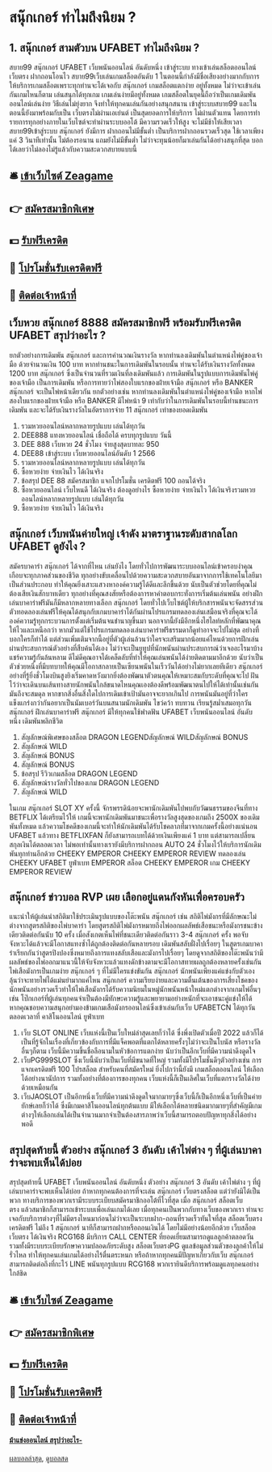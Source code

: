 # สนุ๊กเกอร์ ทำไมถึงนิยม ?
## 1. สนุ๊กเกอร์ สามตัวบน UFABET ทำไมถึงนิยม ?
สบาย99 สนุ๊กเกอร์ UFABET เว็บพนันออนไลน์ อันดับหนึ่ง เข้าสู่ระบบ ทางเข้าเล่นสล็อตออนไลน์ เว็บตรง ฝากถอนโอนไว สบาย99เว็บเล่นเกมสล็อตอันดับ 1 ในตอนนี้กำลังมีชื่อเสียงอย่างมากกับการให้บริการเกมสล็อตเพราะทุกท่านจะได้เจอกับ สนุ๊กเกอร์ เกมสล็อตแตกง่าย อยู่ทั้งหมด ไม่ว่าจะเข้าเล่นกันเกมไหนก็ตาม เล่นสนุกได้ทุกเกม เกมเล่นง่ายมีอยู่ทั้งหมด เกมสล็อตในยุคนี้ถือว่าเป็นเกมเดิมพันออนไลน์เล่นง่าย วิธีเล่นไม่ยุ่งยาก จึงทำให้ทุกคนเล่นกันอย่างสนุกสนาน เข้าสู่ระบบสบาย99 และในตอนนี้ยังมาพร้อมกับเป็น เว็บตรงไม่ผ่านเอเย่นต์ เป็นสุดยอดการให้บริการ ไม่ผ่านตัวแทน โดยการทำรายการทุกอย่างภายในเว็บไซต์จะทำผ่านระบบออโต้ มีความรวดเร็วให้สูง จะไม่มีช้าให้เสียเวลา สบาย99เข้าสู่ระบบ สนุ๊กเกอร์ ยังมีการ ฝากถอนไม่มีขั้นต่ำ เป็นบริการฝากถอนรวดเร็วสุด ใช้เวลาเพียงแค่ 3 วินาทีเท่านั้น ไม่ต้องรอนาน แถมยังไม่มีขั้นต่ำ ไม่ว่าจะทุนน้อยก็มาเล่นกันได้อย่างสนุกที่สุด บอกได้เลยว่าไม่ลองไม่รู้แล้วกับความสะดวกสบายแบบนี้

## 🛎 [เข้าเว็บไซต์ Zeagame](https://bit.ly/3SdLNi2)
## 👉 [สมัครสมาชิกพิเศษ](https://bit.ly/3SdLNi2)
## 💵 [รับฟรีเครดิต](https://bit.ly/3dyRKHj)
## 👑 [โปรโมชั่นรับเครดิตฟรี](https://bit.ly/3dyRKHj)
## 📱 [ติดต่อเจ้าหน้าที่](https://bit.ly/3dyRKHj)

## เว็บหวย สนุ๊กเกอร์ 8888 สมัครสมาชิกฟรี พร้อมรับฟรีเครดิต UFABET สรุปว่าอะไร ?
ยกตัวอย่างการเดิมพัน สนุ๊กเกอร์ และการคำนวณเงินรางวัล หากท่านลงเดิมพันในตำแหน่งไพ่คู่ของเจ้ามือ ด้วยจำนวนเงิน 100 บาท หากท่านชนะในการเดิมพันในรอบนั้น ท่านจะได้รับเงินรางวัลทั้งหมด 1200 บาท สนุ๊กเกอร์ ซึ่งเป็นจำนวนที่รวมเงินที่ลงเดิมพันแล้ว
การเดิมพันในรูปแบบการเดิมพันไพ่คู่ของเจ้ามือ เป็นการเดิมพัน หรือการทายว่าไพ่สองใบแรกของฝ่ายเจ้ามือ สนุ๊กเกอร์ หรือ BANKER สนุ๊กเกอร์ จะเป็นไพ่หน้าเดียวกัน ยกตัวอย่างเช่น หากท่านลงเดิมพันในตำแหน่งไพ่คู่ของเจ้ามือ หากไพ่สองใบแรกของฝ่ายเจ้ามือ หรือ BANKER มีไพ่หน้า 9 เท่ากับว่าในการเดิมพันในรอบนี้ท่านชนะการเดิมพัน และจะได้รับเงินรางวัลในอัตราการจ่าย 11 สนุ๊กเกอร์ เท่าของยอดเดิมพัน
1. รวมหวยออนไลน์หลากหลายรูปแบบ เล่นได้ทุกวัน
2. DEE888 แทงหวยออนไลน์ เชื่อถือได้ ครบทุกรูปแบบ วันนี้
3. DEE 888 เว็บหวย 24 ชั่วโมง จ่ายสูงสุดบาทละ 950
4. DEE88 เข้าสู่ระบบ เว็บหวยออนไลน์อันดับ 1 2566
5. รวมหวยออนไลน์หลากหลายรูปแบบ เล่นได้ทุกวัน
6. ซื้อหวยง่าย จ่ายเงินไว ได้เงินจริง
7. ข้อสรุป DEE 88 สมัครสมาชิก แจกโปรโมชั่น เครดิตฟรี 100 ถอนได้จริง
8. ซื้อหวยออนไลน์ เว็บไหนดี ได้เงินจริง ต้องดูอย่างไร ซื้อหวยง่าย จ่ายเงินไว ได้เงินจริงรวมหวยออนไลน์หลากหลายรูปแบบ เล่นได้ทุกวัน
9. ซื้อหวยง่าย จ่ายเงินไว ได้เงินจริง

## สนุ๊กเกอร์ เว็บพนันค่ายใหญ่ เจ้าดัง มาตราฐานระดับสากลโลก UFABET ดูยังไง ?
สมัครบาคาร่า สนุ๊กเกอร์ ได้จากที่ไหน เล่นยังไง โดยทั่วไปการพัฒนาระบบออนไลน์เข้าครอบงำคุณเกือบจะทุกภาคส่วนของชีวิต ทุกอย่างขับเคลื่อนไปด้วยความสะดวกสบายอันมาจากการใช้เทคโนโลยีมาเป็นส่วนประกอบ ทำให้คุณยิ่งเสาะแสวงหาองค์ความรู้ได้ดีและลึกขึ้นด้วย นับเป็นตัวช่วยโดยที่คุณไม่ต้องเสียเงินสักบาทเดียว ทุกอย่างที่คุณสงสัยหรือต้องการหาคำตอบกระทั่งการเริ่มต้นเล่นพนัน อย่างฝึกเล่นบาคาร่าฟรีมันก็มีหลากหลายทางเลือก สนุ๊กเกอร์ โดยทั่วไปเว็บไซต์ผู้ให้บริกสารพนันจะจัดสรรส่วนตัวทอดลองเล่นฟรีให้คุณได้สนุกกับเกมบาคาร่าได้กันผ่านโปรแกรมทดลองเล่นเสมือนจริงที่คุณจะได้องค์ความรู้ทุกกระบวนการตั้งแต่เริ่มต้นจนชำนาญขึ้นมา นอกจากนี้ยังมีอีกหนึ่งไฮไลท์หลักที่พัฒนาคุณให้ไวและเหนือกว่า หากมัวแต่ใช้โปรแกรมทดลองเล่นบาคาร่าฟรีธรรมดาก็ดูท่าอาจจะไปไม่สุด อย่างที่บอกใครก็ทำได้ แต่ส่วนเพิ่มเติมจากนี้อยู่ที่ตัวผู้เล่นล้วนว่าใครจะเสริมมากน้อยแค่ไหนด้วยการฝึกเล่นผ่านประสบการณ์ตัวอย่างที่สืบค้นได้เอง ไม่ว่าจะเป็นยูทูปที่นักพนันผ่านประสบการณ์ว่าเจออะไรมาบ้างแชร์ความรู้กันล้นหลาม ดีไม่ดีคุณอาจได้เคล็ดลับที่ทำให้คุณเล่นพนันได้ง่ายติดตามมาอีกด้วย นับว่าเป็นตัวช่วยหนึ่งที่มีบทบาทให้คุณมีโอกาสกลายเป็นเซียนพนันในเร็ววันได้อย่างไม่ยากเลยทีเดียว สนุ๊กเกอร์ อย่างที่รู้ยิ่งชั่วโมงบินสูงยิงเริ่มคาดหวังมากยิ่งต้องพัฒนาตัวตนคุณให้เหมาะสมกับระดับที่คุณจะไป ฝันไว้ว่าจะเดินบนเส้นทางสายนักพนันใกล้ขนาดไหนคุณเองต้องดีพร้อมพัฒนาตนไปให้ได้เท่านั้นเช่นกัน มันถึงจะสมดุล หากขากสิ่งอื่นสิ่งใดไปการเดิมเข้าเป้ามันอาจจะยากเกินไป การพนันมันอยู่ที่ว่าใครแข็งแกร่งกว่ากันอยากเป็นนัมเบอร์วันบนสนามนักเดิมพัน ไขว่คว้า ทบทวน เรียนรู้สม่ำเสมอทุกวัน สนุ๊กเกอร์ ฝึกเล่นบาคาร่าฟรี สนุ๊กเกอร์ มีให้ทุกคนใช้ฟาดฟัน UFABET เว็บพนันออนไลน์ อันดับหนึ่ง เดิมพันพลิกชีวิต
1. สัญลักษณ์พิเศษของสล็อต DRAGON LEGENDสัญลักษณ์ WILDสัญลักษณ์ BONUS
2. สัญลักษณ์ WILD
3. สัญลักษณ์ BONUS
4. สัญลักษณ์ BONUS
5. ข้อสรุป รีวิวเกมสล็อต DRAGON LEGEND
6. สัญลักษณ์รางวัลทั่วไปของเกม DRAGON LEGEND
7. สัญลักษณ์ WILD

ในเกม สนุ๊กเกอร์ SLOT XY ครั้งนี้ จักรพรรดิน้อยจะพานักเดิมพันไปพบกับวัฒนธรรมของจีนที่ทาง BETFLIX ได้เตรียมไว้ให้ เกมนี้จะพานักเดิมพันมาชนะเพื่อรางวัลสูงสุดของเกมถึง 2500X ของเดิมพันทั้งหมด แล้วความโชคดีของเกมนี้จะทำให้นักเดิมพันได้รับโชคลาภที่มาจากเกมครั้งนี้อย่างแน่นอน UFABET แล้วทาง BETFLIXFAN ก็ยังสามารถเบทได้ด้วยเงินเพียงแค่ 1 บาท แต่สามารถเปลี่ยนสกุลเงินได้ตลอดเวลา ไม่พอเท่านั้นทางเรายังมีบริการฝากถอน AUTO 24 ชั่วโมงไว้ให้บริการนักเดิมพันทุกท่านอีกด้วย
CHEEKY EMPEROR CHEEKY EMPEROR REVIEW ทดลองเล่น CHEEKY UFABET ยูฟ่าเบท EMPEROR สล็อต CHEEKY EMPEROR เกม CHEEKY EMPEROR REVIEW

## สนุ๊กเกอร์ ข่าวบอล RVP เผย เลือกอยู่แดนกังหันเพื่อครอบครัว
แนะนำให้ผู้เล่นนำสถิติมาใช้ประเมินรูปแบบของโต๊ะพนัน สนุ๊กเกอร์ เช่น สถิติไพ่มังกรที่มีลักษณะไม่ต่างจากสูตรสถิติของไพ่บาคาร่า โดยสูตรสถิติไพ่มังกรหมายถึงไพ่ออกผลลัพธ์เสือชนะหรือมังกรชนะข้างเดียวติดต่อกันนับ 10 ครั้ง เมื่อสังเกตเห็นไพ่ที่ชนะเดียวติดต่อกันราว 3-4 สนุ๊กเกอร์ ครั้ง พอจับจังหวะได้แล้วจะมีโอกาสแทงซ้ำได้ถูกต้องติดต่อกันหลายรอบ เดิมพันสลับฝั่งไปเรื่อยๆ ในสูตรเกมบาคาร่าเรียกกันว่าสูตรปิงปองซึ่งหมายถึงการแทงสลับเสือและมังกรไปเรื่อยๆ โดยดูจากสถิติของโต๊ะพนันว่ามีผลลัพธ์ของไพ่ออกมาแนวนี้ให้จับจังหวะแล้วแทงดักข้างตามจะมีโอกาสทายผลถูกต้องหลายครั้งเช่นกัน ไพ่เสือมังกรเป็นเกมง่าย สนุ๊กเกอร์ ๆ ที่ไม่มีใครแข่งขันกัน สนุ๊กเกอร์ นักพนันเพียงแค่แข่งกับตัวเอง ลุ้นว่าจะทายไพ่ได้แม่นยำมากแค่ไหน สนุ๊กเกอร์ ความเรียบง่ายและความตื่นเต้นของการเสี่ยงโชคของนักพนันอย่างรวดเร็วทำให้ไพ่เสือมังกรได้รับความนิยมในหมู่นักพนันหน้าใหม่แตกต่างจากเกมไพ่อื่นๆ เช่น โป๊กเกอร์ที่ผู้เล่นทุกคนจำเป็นต้องมีทักษะความรู้และพยายามอย่างหนักที่จะเอาชนะคู่แข่งให้ได้ หากคุณชอบความสนุกอย่ามองข้ามเกมเสือมังกรออนไลน์ซึ่งเข้าเล่นกับเว็บ UFABETCN ได้ทุกวันตลอดเวลาที่ คาสิโนออนไลน์ ยูฟ่าเบท
1. เว็บ SLOT ONLINE เว็บแห่งนี้เป็นเว็บใหม่ล่าสุดเลยก็ว่าได้ ซึ่งพึ่งเปิดตัวเมื่อปี 2022 แล้วก็ได้เป็นที่รู้จักในเรื่องที่เกี่ยวข้องกับการที่มีแจ็คพอตที่แตกได้หลายครั้งๆไม่ว่าจะเป็นโบนัส หรือรางวัลอื่นๆก็ตาม เว็บนี้มีความขึ้นชื่อลือนามในหัวข้อการแตกง่าย นับว่าเป็นอีกเว็บที่มีความน่าดึงดูดใจ
2. เว็บPG999SLOT ซึ่งเว็บนี้นับว่าเป็นเว็บที่มีขนาดที่ใหญ่ รวมทั้งมีโปรโมชั่นดีๆตัวอย่างเช่น การแจกเครดิตฟรี 100 โปรสล็อต สำหรับคนที่สมัครใหม่ ยิ่งไปกว่านี้ยังมี เกมสล็อตออนไลน์ ให้เลือกได้อย่างนานัปการ รวมทั้งอย่างที่ต้องการของทุกคน เว็บแห่งนี้ก็เป็นเลิศในเว็บที่แตกรางวัลได้ง่ายด้วยเหมือนกัน
3. เว็บJAOSLOT เป็นอีกหนึ่งเว็บที่มีความน่าดึงดูดใจมากมายๆซึ่งเว็บนี้ก็เป็นอีกหนึ่งเว็บที่เป็นค่ายยักษ์เลยก็ว่าได้ ซึ่งมีเกมคาสิโนออนไลน์ทุกต้นแบบ มีให้เลือกได้หลายชนิดมากมายๆที่สำคัญมีเกมต่างๆให้เลือกเล่นได้เป็นจำนวนมากจำเป็นต้องสารภาพว่าเว็บนี้สามารถตอบปัญหาทุกสิ่งได้อย่างพอดี

## สรุปสุดท้ายนี้ ตัวอย่าง สนุ๊กเกอร์ 3 อันดับ เค้าไพ่ต่าง ๆ ที่ผู้เล่นบาคาร่าจะพบเห็นได้บ่อย
สรุปสุดท้ายนี้ UFABET เว็บพนันออนไลน์ อันดับหนึ่ง ตัวอย่าง สนุ๊กเกอร์ 3 อันดับ เค้าไพ่ต่าง ๆ ที่ผู้เล่นบาคาร่าจะพบเห็นได้บ่อย ถ้าหากทุกคนต้องการที่จะเล่น สนุ๊กเกอร์ เว็บตรงสล็อต แต่ว่ายังมิได้เป็นพวก ทางบริการของพวกเรามีระบบระเบียบสมัครมาชิกออโต้ที่ไวที่สุด เมื่อ สนุ๊กเกอร์ สล็อตเว็บตรง แล้วสมาชิกก็สามารถเข้าระบบเพื่อเล่นเกมได้เลย เมื่อทุกคนเป็นพวกกับทางเว็บของพวกเรา ท่านจะเจอกับบริการต่างๆที่ไม่มีตรงไหนมาก่อนไม่ว่าจะเป็นระบบฝาก-ถอนที่รวดเร็วทันใจที่สุด สล็อตเว็บตรงเครดิตฟรี ไม่ถึง 1 สนุ๊กเกอร์ นาทีก็สามารถฝากหรือถอนเงินได้ โดยไม่มีอย่างน้อยอีกด้วย เว็บสล็อตเว็บตรง ได้เงินจริง RCG168 มีบริการ CALL CENTER ที่ยอดเยี่ยมสามารถดูแลลูกค้าตลอดวัน รวมทั้งมีระบบระเบียบรักษาความปลอดภัยระดับสูง สล็อตเว็บตรงPG ดูแลข้อมูลส่วนตัวของลูกค้าให้ไม่รั่วไหล ทำให้ทุกคนเล่นเกมได้อย่างไร้ตื่นตระหนก หรือถ้าหากทุกคนมีปัญหาเกี่ยวกับเว็บ สนุ๊กเกอร์ สามารถติดต่อถึงที่กะไว้ LINE พนันทุกรูปแบบ RCG168 พวกเรายินดีบริการพร้อมดูแลทุกคนอย่างใกล้ชิด

## 🛎 [เข้าเว็บไซต์ Zeagame](https://bit.ly/3SdLNi2)
## 👉 [สมัครสมาชิกพิเศษ](https://bit.ly/3SdLNi2)
## 💵 [รับฟรีเครดิต](https://bit.ly/3dyRKHj)
## 👑 [โปรโมชั่นรับเครดิตฟรี](https://bit.ly/3dyRKHj)
## 📱 [ติดต่อเจ้าหน้าที่](https://bit.ly/3dyRKHj)

#### [ม้าแข่งออนไลน์ สรุปว่าอะไร-](https://atom.io/themes/ม้าแข่งออนไลน์%20สรุปว่าอะไร-)

[ผลบอลล่าสุด](https://siamsport.tv "ผลบอลล่าสุด"), [ดูบอลสด](https://siamsport.tv/ดูบอลสด "ดูบอลสด")